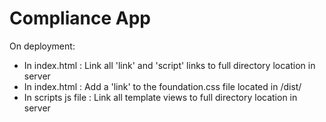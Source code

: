 # Compliance App

On deployment:
- In index.html 			: Link all 'link' and 'script' links to full directory location in server
- In index.html 			: Add a 'link' to the foundation.css file located in /dist/
- In scripts js file 	: Link all template views to full directory location in server 